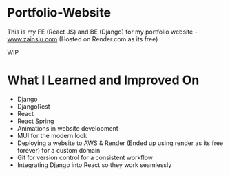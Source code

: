 # Portfolio-Website
This is my FE (React JS) and BE (Django) for my portfolio website - www.zainsiu.com (Hosted on Render.com as its free) 

WIP

# What I Learned and Improved On
- Django
- DjangoRest
- React
- React Spring
- Animations in website development
- MUI for the modern look
- Deploying a website to AWS & Render (Ended up using render as its free forever) for a custom domain
- Git for version control for a consistent workflow
- Integrating Django into React so they work seamlessly
